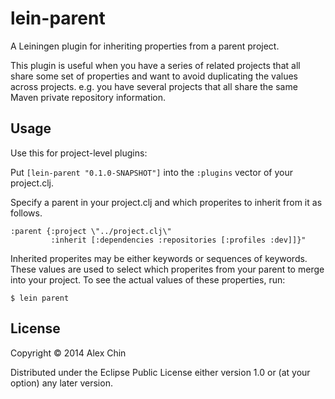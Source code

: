 # lein-parent

A Leiningen plugin for inheriting properties from a parent project.

This plugin is useful when you have a series of related projects that all share
some set of properties and want to avoid duplicating the values across
projects. e.g. you have several projects that all share the same Maven private
repository information.

## Usage

Use this for project-level plugins:

Put `[lein-parent "0.1.0-SNAPSHOT"]` into the `:plugins` vector of your project.clj.

Specify a parent in your project.clj and which properites to inherit from it as
follows.

    :parent {:project \"../project.clj\"
             :inherit [:dependencies :repositories [:profiles :dev]]}"

Inherited properites may be either keywords or sequences of keywords. These values
are used to select which properites from your parent to merge into your project.
To see the actual values of these properties, run:

    $ lein parent

## License

Copyright © 2014 Alex Chin

Distributed under the Eclipse Public License either version 1.0 or (at
your option) any later version.
